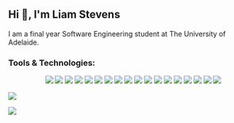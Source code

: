 <h2 align="left">Hi 👋, I'm Liam Stevens</h2>
<p align="left">
  I am a final year Software Engineering student at The University of Adelaide.
</p>

<h3 align="left">Tools & Technologies:</h3>
<p align="center">
  <img src="https://img.shields.io/badge/C++-00599C?style=for-the-badge&logo=c%2B%2B&logoColor=white">
  <img src="https://img.shields.io/badge/C-276DC2?style=for-the-badge&logo=c&logoColor=white">
  <img src="https://img.shields.io/badge/Python-14354C?style=for-the-badge&logo=python&logoColor=white">
  <img src="https://img.shields.io/badge/Ruby-CC342D?style=for-the-badge&logo=ruby&logoColor=white">
  <img src="https://img.shields.io/badge/Ruby on Rails-CC0000?style=for-the-badge&logo=ruby+on+rails&logoColor=white">
  <img src="https://img.shields.io/badge/Cucumber-23A93C?style=for-the-badge&logo=cucumber&logoColor=white">
  <img src="https://img.shields.io/badge/Docker-2496ED?style=for-the-badge&logo=docker&logoColor=white">
  <img src="https://img.shields.io/badge/Apache Cordova-222222?style=for-the-badge&logo=apache+cordova&logoColor=E8E8E8">
  <img src="https://img.shields.io/badge/HTML5-E34F26?style=for-the-badge&logo=html5&logoColor=white">
  <img src="https://img.shields.io/badge/CSS-1572B6?&style=for-the-badge&logo=css3&logoColor=white">
  <img src="https://img.shields.io/badge/JavaScript-323330?style=for-the-badge&logo=javascript&logoColor=F7DF1E">
  <img src="https://img.shields.io/badge/Node.JS-339933?style=for-the-badge&logo=node.js&logoColor=white">
  <img src="https://img.shields.io/badge/MySQL-4479A1?style=for-the-badge&logo=mysql&logoColor=white">
  <img src="https://img.shields.io/badge/SQLite-003B57?style=for-the-badge&logo=sqlite&logoColor=white">
  <img src="https://img.shields.io/badge/Bash-4EAA25?style=for-the-badge&logo=gnu+bash&logoColor=white"> 
  <img src="https://img.shields.io/badge/GitHub-100000?style=for-the-badge&logo=github&logoColor=white">
  <img src="https://img.shields.io/badge/Git-F05032?style=for-the-badge&logo=git&logoColor=white">
  <img src="https://img.shields.io/badge/Markdown-000000?style=for-the-badge&logo=markdown&logoColor=white"> 
</p>

<p>
  <a href="https://github.com/Liam-Stevens/github-readme-stats">
    <img align="center" src="https://github-readme-stats.vercel.app/api?username=Liam-Stevens&count_private=true&hide_title=true&hide_border=true&show_icons=true&theme=tokyonight"/>
  </a>
</p>
<p>
  <a href="https://github.com/Liam-Stevens/github-readme-stats">
    <img align="center" src="https://github-readme-stats.vercel.app/api/top-langs/?username=Liam-Stevens&langs_count=8&hide_border=true&layout=compact&theme=tokyonight" />
  </a>
</p>

